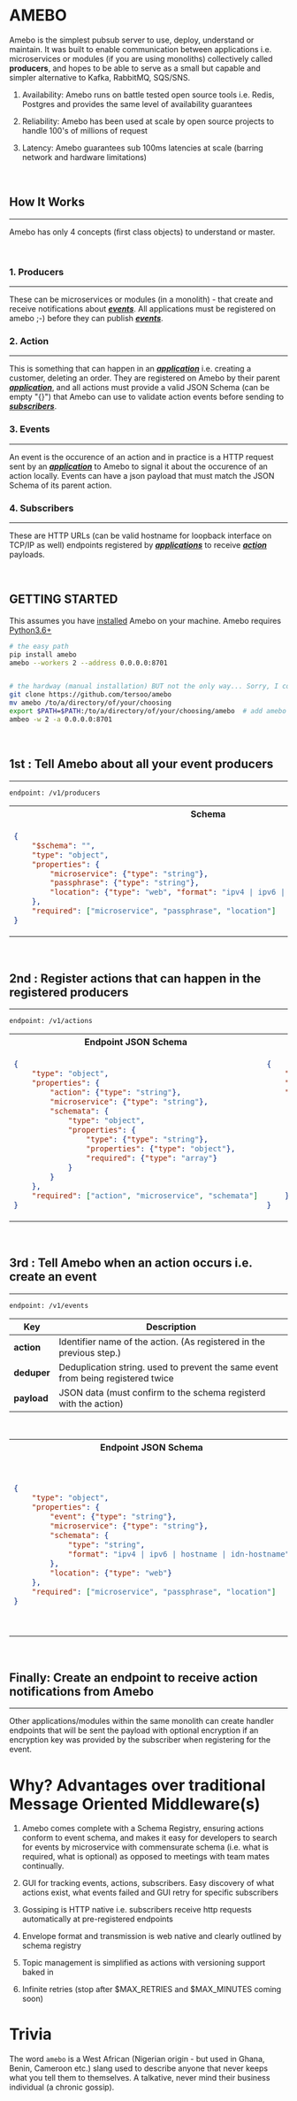 # AMEBO

Amebo is the simplest pubsub server to use, deploy, understand or maintain. It was
built to enable communication between applications i.e. microservices or
modules (if you are using monoliths) collectively called **producers**, and hopes to be able to serve as a small
but capable and simpler alternative to Kafka, RabbitMQ, SQS/SNS.

1. Availability: Amebo runs on battle tested open source tools i.e. Redis, Postgres and provides the same level of availability guarantees

1. Reliability: Amebo has been used at scale by open source projects to handle 100's of millions of request

1. Latency: Amebo guarantees sub 100ms latencies at scale (barring network and hardware limitations)


&nbsp;

## How It Works
---
Amebo has only 4 concepts (first class objects) to understand or master.

&nbsp;

### 1. Producers
---
These can be microservices or modules (in a monolith) - that create and receive notifications about [_**events**_](#2-events). All applications must be registered on
    amebo ;-) before they can publish [_**events**_](#3-events).


### 2. Action
---
This is something that can happen in an [_**application**_](#1-applications) i.e. creating a customer, deleting an order. They are registered
    on Amebo by their parent [_**application**_](#1-applications), and all actions must provide a valid JSON Schema (can be empty "{}") that Amebo
    can use to validate action events before sending to [_**subscribers**_](#4-subscribers).


### 3. Events
---
An event is the occurence of an action and in practice is a HTTP request sent by an [_**application**_](#1-applications) to Amebo to signal it about the occurence of an action locally. Events can have a json payload that must match the JSON Schema of its parent action.

### 4. Subscribers
---
These are HTTP URLs (can be valid hostname for loopback interface on TCP/IP as well) endpoints registered by [_**applications**_](#1-applications) to
    receive [_**action**_](#3-actions) payloads.

&nbsp;


## GETTING STARTED
This assumes you have [installed](https://github.com/tersoo/amebo) Amebo on your machine. Amebo requires [Python3.6+](https://www.python.org/downloads)
```sh
# the easy path
pip install amebo
amebo --workers 2 --address 0.0.0.0:8701


# the hardway (manual installation) BUT not the only way... Sorry, I couldn't resist the pun ;-)
git clone https://github.com/tersoo/amebo
mv amebo /to/a/directory/of/your/choosing
export $PATH=$PATH:/to/a/directory/of/your/choosing/amebo  # add amebo location to your path
ambeo -w 2 -a 0.0.0.0:8701
```

&nbsp;

## 1st : Tell Amebo about all your event producers
---

`endpoint: /v1/producers`

<table>
<tr>
<th>Schema</th>
<th>Example Payload<th>
</tr>
<tr>
<td>

```json
{
    "$schema": "",
    "type": "object",
    "properties": {
        "microservice": {"type": "string"},
        "passphrase": {"type": "string"},
        "location": {"type": "web", "format": "ipv4 | ipv6 | hostname | idn-hostname"}
    },
    "required": ["microservice", "passphrase", "location"]
}
```

</td>
<td>

```json
{
    "microservice": "customers",
    "passphrase": "some-super-duper-secret-of-the-module-or-microservice",
    "location": "http://0.0.0.0:3300"
}
```

</td>
</tr>
</table>


&nbsp;

## 2nd : Register actions that can happen in the registered producers
---

`endpoint: /v1/actions`

<table>
<tr>
<th>Endpoint JSON Schema</th>
<th>Example Payload<th>
</tr>
<tr>
<td>

```json
{
    "type": "object",
    "properties": {
        "action": {"type": "string"},
        "microservice": {"type": "string"},
        "schemata": {
            "type": "object",
            "properties": {
                "type": {"type": "string"},
                "properties": {"type": "object"},
                "required": {"type": "array"}
            }
        }
    },
    "required": ["action", "microservice", "schemata"]
}
```

</td>
<td>

```json
{
    "action": "customers.v1.created",
    "microservice": "customers",
    "schemata": {
        "$id": "https://your-domain/customers/customer-created-schema-example.json",
        "$schema": "https://json-schema.org/draft/2020-12/schema",
        "type": "object",
        "properties": {
            "customer_id": {"type": "number"},
            "first_name": {"type": "string"},
            "last_name": {"type": "string"},
            "email": {"type": "string", "format": "email"}
        },
        "required": ["customer_id", "email"]
    }
}
```

</td>
</tr>
</table>

&nbsp;

## 3rd : Tell Amebo when an action occurs i.e. create an event
---

`endpoint: /v1/events`

| Key | Description |
|---|---|
| **action** | Identifier name of the action. (As registered in the previous step.) |
| **deduper** | Deduplication string. used to prevent the same event from being registered twice |
| **payload** | JSON data (must confirm to the schema registerd with the action) |

&nbsp;

<table>
<tr>
<th>Endpoint JSON Schema</th>
<th>Example Payload<th>
</tr>
<tr>
<td>

```json
{
    "type": "object",
    "properties": {
        "event": {"type": "string"},
        "microservice": {"type": "string"},
        "schemata": {
            "type": "string",
            "format": "ipv4 | ipv6 | hostname | idn-hostname"
        },
        "location": {"type": "web"}
    },
    "required": ["microservice", "passphrase", "location"]
}
```

</td>
<td>

```json
{
    "event": "customers.v1.created",
    "microservice": "customers",
    "schema": {
        "$id": "https://your-domain/customers/customer-created-schema-example.json",
        "$schema": "https://json-schema.org/draft/2020-12/schema",
        "type": "object",
        "properties": {
            "event": {"type": "string"},
            "microservice": {"type": "string"},
            "schemata": {"type": "string", "format": "ipv4 | ipv6 | hostname | idn-hostname"},
            "location": {"type": "web"}
        },
        "required": ["microservice", "passphrase", "location"]
    },
    "location": "http://0.0.0.0:3300"
}
```

</td>
</tr>
</table>

&nbsp;

## Finally: Create an endpoint to receive action notifications from Amebo
---
Other applications/modules within the same monolith can create handler endpoints that will be sent the payload with optional
encryption if an encryption key was provided by the subscriber when registering for the event.

# Why? Advantages over traditional Message Oriented Middleware(s)

1. Amebo comes complete with a Schema Registry, ensuring actions conform to event schema, and makes it easy for developers to search for events by
    microservice with commensurate schema (i.e. what is required, what is optional) as opposed to meetings with team mates continually.

1. GUI for tracking events, actions, subscribers. Easy discovery of what actions exist, what events failed and GUI retry for specific subscribers

1. Gossiping is HTTP native i.e. subscribers receive http requests automatically at pre-registered endpoints

1. Envelope format and transmission is web native and clearly outlined by schema registry

1. Topic management is simplified as actions with versioning support baked in

1. Infinite retries (stop after $MAX_RETRIES and $MAX_MINUTES coming soon)


# Trivia

The word `amebo` is a West African (Nigerian origin - but used in Ghana, Benin, Cameroon etc.) slang used to describe anyone that never keeps what you tell them to themselves. A talkative, never mind their business individual (a chronic gossip).
